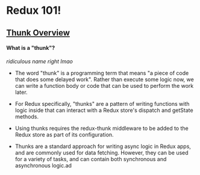 # Redux 101! 

## [Thunk Overview](https://redux.js.org/usage/writing-logic-thunks) 

#### What is a "thunk"?

_ridiculous name right lmao_

- The word "thunk" is a programming term that means "a piece of code that does some delayed work". Rather than execute some logic now, we can write a function body or code that can be used to perform the work later.

- For Redux specifically, "thunks" are a pattern of writing functions with logic inside that can interact with a Redux store's dispatch and getState methods.

- Using thunks requires the redux-thunk middleware to be added to the Redux store as part of its configuration.

- Thunks are a standard approach for writing async logic in Redux apps, and are commonly used for data fetching. However, they can be used for a variety of tasks, and can contain both synchronous and asynchronous logic.ad